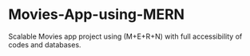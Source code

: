 # Movies-App-using-MERN
Scalable Movies app project using (M+E+R+N) with full accessibility of codes and databases.
